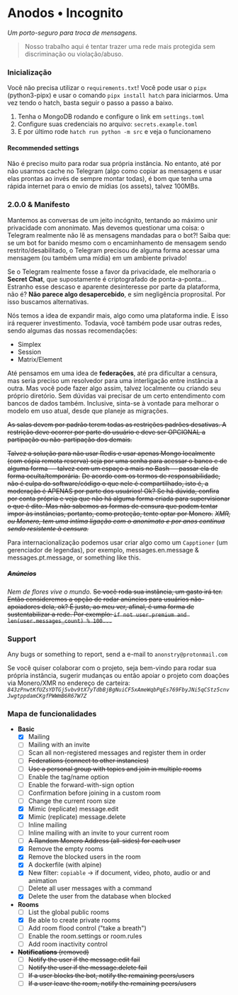 # Anodos • Incognito

_Um porto-seguro para troca de mensagens._

> Nosso trabalho aqui é tentar trazer uma rede mais protegida sem discriminação ou violação/abuso.


### Inicialização

Você não precisa utilizar o `requirements.txt`!  Você pode usar o `pipx` (python3-pipx) e usar o comando `pipx install hatch` para iniciarmos. Uma vez tendo o hatch, basta seguir o passo a passo a baixo.

1. Tenha o MongoDB rodando e configure o link em `settings.toml`
2. Configure suas credenciais no arquivo: `secrets.example.toml`
3. E por último rode `hatch run python -m src` e veja o funcionameno

#### Recommended settings
Não é preciso muito para rodar sua própria instância. No entanto, até por não usarmos cache no Telegram (algo como copiar as mensagens e usar elas prontas ao invés de sempre montar todas), é bom que tenha uma rápida internet para o envio de mídias (os assets), talvez 100MBs.


### 2.0.0 & Manifesto

Mantemos as conversas de um jeito incógnito, tentando ao máximo unir privacidade com anonimato. Mas devemos questionar uma coisa: o Telegram realmente não lê as mensagens mandadas para o bot?! Saiba que: se um bot for banido mesmo com o encaminhamento de mensagem sendo restrito/desabilitado, o Telegram precisou de alguma forma acessar uma mensagem (ou também uma mídia) em um ambiente privado!

Se o Telegram realmente fosse a favor da privacidade, ele melhoraria o **Secret Chat**, que supostamente é criptografado de ponta-a-ponta... Estranho esse descaso e aparente desinteresse por parte da plataforma, não é? **Não parece algo desapercebido**, e sim negligência proprosital. Por isso buscamos alternativas.

Nós temos a idea de expandir mais, algo como uma plataforma indie. E isso irá requerer investimento. Todavia, você também pode usar outras redes, sendo algumas das nossas recomendações:
- Simplex
- Session
- Matrix/Element

Até pensamos em uma idea de **federações**, até pra dificultar a censura, mas seria preciso um resolvedor para uma interligação entre instância a outra. Mas você pode fazer algo assim, talvez localmente ou criando seu próprio diretório. Sem dúvidas vai precisar de um certo entendimento com bancos de dados também. Inclusive, sinta-se à vontade para melhorar o modelo em uso atual, desde que planeje as migrações.

~~As salas devem por padrão terem todas as restrições padrões desativas. A restrição deve ocorrer por parte do usuário e deve ser OPCIONAL a partipação ou não-partipação dos demais.~~

~~Talvez a solução para não usar Redis e usar apenas Mongo localmente (com cópia remota reserva) seja por uma senha para acessar o banco e de alguma forma — talvez com um espaço a mais no Bash — passar ela de forma oculta/temporária.~~
~~De acordo com os termos de responsabilidade, não é culpa do software/código o que nele é compartilhado, isto é, a moderação é APENAS por parte dos usuários! Ok? Se há dúvida, confira por conta própria e veja que não há alguma forma criada para supervisionar o que é dito. Mas não sabemos as formas de censura que podem tentar impor às instâncias, portanto, como proteção, tente optar por Monero.~~
~~_XMR, ou Monero, tem uma intíma ligação com o anonimato e por anos continua sendo resistente à censura._~~

Para internacionalização podemos usar criar algo como um `Capptioner` (um gerenciador de legendas), por exemplo, messages.en.message & messages.pt.message, or something like this.

##### ~~Anúncios~~
_Nem de flores vive o mundo._
~~Se você roda sua instância, um gasto irá ter. Então consideremos a opção de rodar anúncios para usuários não-apoiadores dela, ok? É justo, ao meu ver, afinal, é uma forma de sustentabilizar a rede. Por exemplo: `if not user.premium and len(user.messages_count) % 100...`~~


### Support

Any bugs or something to report, send a e-mail to `anonstry@protonmail.com`

Se você quiser colaborar com o projeto, seja bem-vindo para rodar sua própria instância, sugerir mudanças ou então apoiar o projeto com doações via Monero/XMR no endereço de carteira: _`843zPnwtKfUZsYDTGj5vbv9tX7yTdbBjBgNuiCF5xAmeWqbPqEs769FbyJNi5qCStz5cnvJwgtppdamCKgfPWWmB6R67W7Z`_


### Mapa de funcionalidades

* **Basic**
    - [x] Mailing
    - [ ] Mailing with an invite
    - [ ] Scan all non-registered messages and register them in order
    - [ ] ~~Federations (connect to other instancies)~~
    - [ ] ~~Use a personal group with topics and join in multiple rooms~~ 
    - [ ] Enable the tag/name option
    - [ ] Enable the forward-with-sign option
    - [ ] Confirmation before joining in a custom room
    - [ ] Change the current room size
    - [x] Mimic (replicate) message.edit
    - [x] Mimic (replicate) message.delete
    - [ ] Inline mailing
    - [ ] Inline mailing with an invite to your current room
    - [ ] ~~A Random Monero Address (all-sides) for each user~~
    - [x] Remove the empty rooms
    - [x] Remove the blocked users in the room
    - [x] A dockerfile (with alpine)
    - [x] New filter: `copiable` → if document, video, photo, audio or and animation
    - [ ] Delete all user messages with a command
    - [x] Delete the user from the database when blocked

* **Rooms**
    - [ ] List the global public rooms 
    - [x] Be able to create private rooms
    - [ ] Add room flood control ("take a breath")
    - [ ] Enable the room.settings or room.rules
    - [ ] Add room inactivity control

* ~~**Notifications** (removed)~~
    - [ ] ~~Notify the user if the message.edit fail~~
    - [ ] ~~Notify the user if the message.delete fail~~
    - [ ] ~~If a user blocks the bot, notify the remaining peers/users~~
    - [ ] ~~If a user leave the room, notify the remaining peers/users~~

